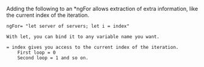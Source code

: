 Adding the following to an *ngFor allows extraction of extra information, like the current index of the iteration.

    ngFor= "let server of servers; let i = index"

    With let, you can bind it to any variable name you want. 
    
    = index gives you access to the current index of the iteration.
        First loop = 0
        Second loop = 1 and so on.
